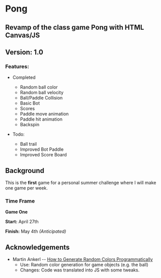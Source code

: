 # Pong
## Revamp of the class game Pong with HTML Canvas/JS
## Version: 1.0
### Features:
* Completed
	* Random ball color
	* Random ball velocity
	* Ball/Paddle Collision
	* Basic Bot 
	* Scores 
	* Paddle move animation
	* Paddle hit animation
	* Backspin

* Todo:
	* Ball trail
	* Improved Bot Paddle
	* Improved Score Board

## Background
This is the **first** game for a personal summer challenge where I will make one game per week.

### Time Frame
**Game One**

**Start:** April 27th

**Finish:** May 4th *(Anticipated)*

## Acknowledgements
* Martin Ankerl -- [How to Generate Random Colors Programmatically](https://martin.ankerl.com/2009/12/09/how-to-create-random-colors-programmatically/)
	* Use: Random color generation for game objects (e.g. the ball) 
	* Changes: Code was translated into JS with some tweaks.
